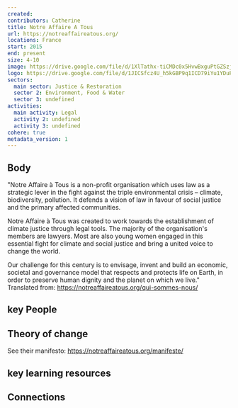 ```yaml
---
created:
contributors: Catherine
title: Notre Affaire A Tous
url: https://notreaffaireatous.org/ 
locations: France
start: 2015
end: present
size: 4-10
image: https://drive.google.com/file/d/1XlTathx-tiCMDc0x5HvwBxguPtGZSzjV/view?usp=drive_link
logo: https://drive.google.com/file/d/1JICSfcz4U_h5kGBP9q1ICD79iYu1YDuP/view?usp=drive_link
sectors:
  main sector: Justice & Restoration
  sector 2: Environment, Food & Water
  sector 3: undefined
activities: 
  main activity: Legal
  activity 2: undefined
  activity 3: undefined
cohere: true
metadata_version: 1
---
```



## Body

"Notre Affaire à Tous is a non-profit organisation which uses law as a strategic lever in the fight against the triple environmental crisis – climate, biodiversity, pollution. It defends a vision of law in favour of social justice and the primary affected communities.

Notre Affaire à Tous was created to work towards the establishment of climate justice through legal tools. The majority of the organisation's members are lawyers. Most are also young women engaged in this essential fight for climate and social justice and bring a united voice to change the world.

Our challenge for this century is to envisage, invent and build an economic, societal and governance model that respects and protects life on Earth, in order to preserve human dignity and the planet on which we live."
Translated from: https://notreaffaireatous.org/qui-sommes-nous/ 

## key People



## Theory of change

See their manifesto: https://notreaffaireatous.org/manifeste/ 

## key learning resources



## Connections




